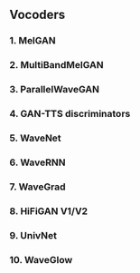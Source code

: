 
## Vocoders

### 1. MelGAN


### 2. MultiBandMelGAN


### 3. ParallelWaveGAN



### 4. GAN-TTS discriminators


### 5. WaveNet

### 6. WaveRNN


### 7. WaveGrad


### 8. HiFiGAN V1/V2



### 9. UnivNet


### 10. WaveGlow


